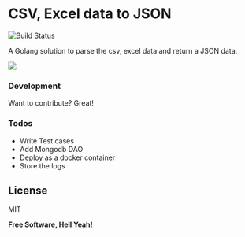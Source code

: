 # CSV, Excel data to JSON



[![Build Status](https://travis-ci.org/joemccann/dillinger.svg?branch=master)](https://travis-ci.org/joemccann/dillinger)

A Golang solution to parse the csv, excel data and return a JSON data.

![](https://i.imgur.com/sRR7AmH.png)




### Development

Want to contribute? Great!


### Todos

 - Write Test cases
 - Add Mongodb DAO
 - Deploy as a docker container
 - Store the logs

License
----

MIT


**Free Software, Hell Yeah!**
